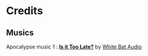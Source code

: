 # Credits
## Musics
Apocalypse music 1 : [**Is it Too Late?**](https://www.youtube.com/watch?v=JiynONsMN1g) by [White Bat Audio](https://www.youtube.com/@WhiteBatAudio)